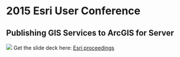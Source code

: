 # 2015 Esri User Conference

## Publishing GIS Services to ArcGIS for Server
![](/images/2015-esri-uc.jpeg)
Get the slide deck here: [Esri proceedings](http://proceedings.esri.com/library/userconf/proc15/tech-workshops/tw_310-184.ppt)